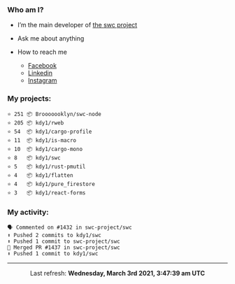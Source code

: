 ### Who am I?

- I’m the main developer of [the swc project](https://github.com/swc-project/swc)

- Ask me about anything

- How to reach me
  - [Facebook](https://www.facebook.com/profile.php?id=100024888122318)
  - [Linkedin](https://www.linkedin.com/in/kdy1/)
  - [Instagram](https://www.instagram.com/kdy1123/)

### My projects:

```
⭐️ 251 📦 Brooooooklyn/swc-node
⭐️ 205 📦 kdy1/rweb
⭐️ 54  📦 kdy1/cargo-profile
⭐️ 11  📦 kdy1/is-macro
⭐️ 10  📦 kdy1/cargo-mono
⭐️ 8   📦 kdy1/swc
⭐️ 5   📦 kdy1/rust-pmutil
⭐️ 4   📦 kdy1/flatten
⭐️ 4   📦 kdy1/pure_firestore
⭐️ 3   📦 kdy1/react-forms
```

### My activity:

```
🗣 Commented on #1432 in swc-project/swc
⬆️ Pushed 2 commits to kdy1/swc
⬆️ Pushed 1 commit to swc-project/swc
🎉 Merged PR #1437 in swc-project/swc
⬆️ Pushed 1 commit to kdy1/swc
```

------------
<p align="center">Last refresh: <b>Wednesday, March 3rd 2021, 3:47:39 am UTC</b></p>